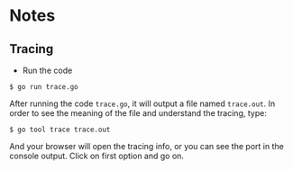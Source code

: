 # Notes

## Tracing

- Run the code

```
$ go run trace.go
```

After running the code `trace.go`, it will output a file named `trace.out`. In order to see the meaning of the file and understand the tracing, type:

```
$ go tool trace trace.out
```

And your browser will open the tracing info, or you can see the port in the console output. Click on first option and go on. <br />